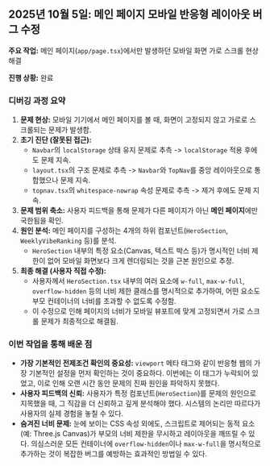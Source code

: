 

## 2025년 10월 5일: 메인 페이지 모바일 반응형 레이아웃 버그 수정

**주요 작업:** 메인 페이지(`app/page.tsx`)에서만 발생하던 모바일 화면 가로 스크롤 현상 해결

**진행 상황:** 완료

### 디버깅 과정 요약

1.  **문제 현상:** 모바일 기기에서 메인 페이지를 볼 때, 화면이 고정되지 않고 가로로 스크롤되는 문제가 발생함.
2.  **초기 진단 (잘못된 접근):**
    *   `Navbar`의 `localStorage` 상태 유지 문제로 추측 -> `localStorage` 적용 후에도 문제 지속.
    *   `layout.tsx`의 구조 문제로 추측 -> `Navbar`와 `TopNav`를 중앙 레이아웃으로 통합했으나 문제 지속.
    *   `topnav.tsx`의 `whitespace-nowrap` 속성 문제로 추측 -> 제거 후에도 문제 지속.
3.  **문제 범위 축소:** 사용자 피드백을 통해 문제가 다른 페이지가 아닌 **메인 페이지**에만 국한됨을 확인.
4.  **원인 분석:** 메인 페이지를 구성하는 4개의 하위 컴포넌트(`HeroSection`, `WeeklyVibeRanking` 등)를 분석.
    *   `HeroSection` 내부의 특정 요소(Canvas, 텍스트 박스 등)가 명시적인 너비 제한이 없어 모바일 화면보다 크게 렌더링되는 것을 근본 원인으로 추정.
5.  **최종 해결 (사용자 직접 수정):**
    *   사용자께서 `HeroSection.tsx` 내부의 여러 요소에 `w-full`, `max-w-full`, `overflow-hidden` 등의 너비 제한 클래스를 명시적으로 추가하여, 어떤 요소도 부모 컨테이너의 너비를 초과할 수 없도록 수정함.
    *   이 수정으로 인해 페이지의 너비가 모바일 뷰포트에 맞게 고정되면서 가로 스크롤 문제가 최종적으로 해결됨.

### 이번 작업을 통해 배운 점

- **가장 기본적인 전제조건 확인의 중요성:** `viewport` 메타 태그와 같이 반응형 웹의 가장 기본적인 설정을 먼저 확인하는 것이 중요하다. 이번에는 이 태그가 누락되어 있었고, 이로 인해 오랜 시간 동안 문제의 진짜 원인을 파악하지 못했다.
- **사용자 피드백의 신뢰:** 사용자가 특정 컴포넌트(`HeroSection`)를 문제의 원인으로 지목했을 때, 그 직감을 더 신뢰하고 깊게 분석해야 했다. 시스템의 논리만 따르다가 사용자의 실제 경험을 놓칠 수 있다.
- **숨겨진 너비 문제:** 눈에 보이는 CSS 속성 외에도, 스크립트로 제어되는 동적 요소(예: Three.js Canvas)가 부모의 너비 제한을 무시하고 레이아웃을 깨뜨릴 수 있다. 의심스러운 모든 컨테이너에 `overflow-hidden`이나 `max-w-full`을 명시적으로 추가하는 것이 복잡한 버그를 예방하는 효과적인 방법일 수 있다.
